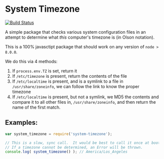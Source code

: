 # System Timezone
[![Build Status](https://travis-ci.org/jeriveromartinez/unix-system-timezone.svg?branch=master)](https://travis-ci.org/jeriveromartinez/unix-system-timezone)

A simple package that checks various system configuration files in an attempt to determine what *this* computer's timezone is (in Olson notation).  

This is a 100% javasctipt package that should work on any version of `node > 8.0.0`.

We do this via 4 methods:

1. If `process.env.TZ` is set, return it
2. If `/etc/timezone` is present, return the contents of the file
3. If `/etc/localtime` is present, and is a symlink to a file in `/usr/share/zoneinfo`, we can follow the link to know the proper timezone
4. If `/etc/localtime` is present, but not a symlink, we MD5 the contents and compare it to all other files in, `/usr/share/zoneinfo`, and then return the name of the first match.

## Examples:

```javascript
var system_timezone = require('system-timezone');

// This is a slow, sync call.  It would be best to call it once at boot and cache the response
// If a timezone cannot be determined, an Error will be thrown.
console.log( system_timezone() ); // America/Los_Angeles
```
